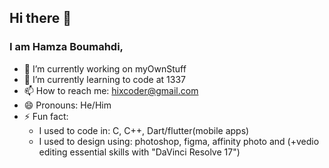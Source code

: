 ## Hi there 👋
### I am Hamza Boumahdi,

- 🔭 I’m currently working on myOwnStuff
- 🌱 I’m currently learning to code at 1337
- 📫 How to reach me: hixcoder@gmail.com
- 😄 Pronouns: He/Him
- ⚡ Fun fact: 
     * I used to code in: C, C++, Dart/flutter(mobile apps)
     * I used to design using: photoshop, figma, affinity photo and (+vedio editing essential skills with "DaVinci Resolve 17")
